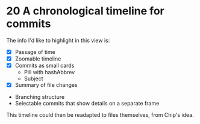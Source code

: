 # 20 A chronological timeline for commits

The info I'd like to highlight in this view is:

- [x] Passage of time
- [x]  Zoomable  timeline
- [x] Commits as small cards
	- Pill with hashAbbrev
	- Subject
- [x] Summary of file changes
- Branching structure
- Selectable commits that show details on a separate frame

This timeline could then be readapted to files themselves, from Chip's idea.


